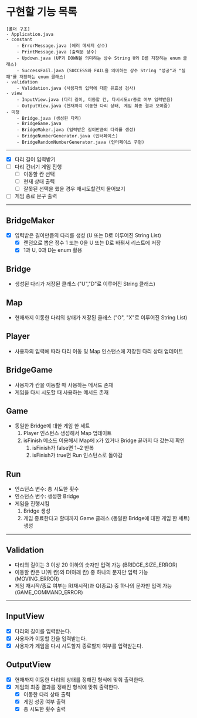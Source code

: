 # 구현할 기능 목록
```
[폴더 구조]
- Application.java
- constant
    - ErrorMessage.java (에러 메세지 상수)
    - PrintMessage.java (출력문 상수)
    - Updown.java (UP과 DOWN을 의미하는 상수 String U와 D를 저장하는 enum 클래스)
    - SuccessFail.java (SUCCESS와 FAIL을 의미하는 상수 String "성공"과 "실패"를 저장하는 enum 클래스)
- validation
    - Validation.java (사용자의 입력에 대한 유효성 검사)
- view
    - InputView.java (다리 길이, 이동할 칸, 다시시도or종료 여부 입력받음)
    - OutputView.java (현재까지 이동한 다리 상태, 게임 최종 결과 보여줌)
- 미정
    - Bridge.java (생성된 다리)
    - BridgeGame.java 
    - BridgeMaker.java (입력받은 길이만큼의 다리를 생성)
    - BridgeNumberGenerator.java (인터페이스)
    - BridgeRandomNumberGenerator.java (인터페이스 구현)
```
---

- [X] 다리 길이 입력받기
- [ ] 다리 건너기 게임 진행
  - [ ] 이동할 칸 선택
  - [ ] 현재 상태 출력
  - [ ] 잘못된 선택을 했을 경우 재시도할건지 물어보기
- [ ] 게임 종료 문구 출력

---
## BridgeMaker
* [x] 입력받은 길이만큼의 다리를 생성 (U 또는 D로 이루어진 String List)
    * [x] 랜덤으로 뽑은 정수 1 또는 0을 U 또는 D로 바꿔서 리스트에 저장
    * [x] 1과 U, 0과 D는 enum 활용

## Bridge
* 생성된 다리가 저장된 클래스 ("U","D"로 이루어진 String 클래스)

## Map
* 현재까지 이동한 다리의 상태가 저장된 클래스 ("O", "X"로 이루어진 String List)

## Player
* 사용자의 입력에 따라 다리 이동 및 Map 인스턴스에 저장된 다리 상태 업데이트

## BridgeGame
* 사용자가 칸을 이동할 때 사용하는 메서드 존재
* 게임을 다시 시도할 때 사용하는 메서드 존재

## Game
* 동일한 Bridge에 대한 게임 한 세트
  1. Player 인스턴스 생성해서 Map 업데이트
  2. isFinish 메소드 이용해서 Map에 x가 있거나 Bridge 끝까지 다 갔는지 확인
     1. isFinish가 false면 1~2 반복
     2. isFinish가 true면 Run 인스턴스로 돌아감

## Run
* 인스턴스 변수: 총 시도한 횟수
* 인스턴스 변수: 생성한 Bridge
* 게임을 진행시킴
  1. Bridge 생성
  2. 게임 종료한다고 할때까지 Game 클래스 (동일한 Bridge에 대한 게임 한 세트)생성

---

## Validation
* 다리의 길이는 3 이상 20 이하의 숫자만 입력 가능 (BRIDGE_SIZE_ERROR)
* 이동할 칸은 U(위 칸)와 D(아래 칸) 중 하나의 문자만 입력 가능 (MOVING_ERROR)
* 게임 재시작/종료 여부는 R(재시작)과 Q(종료) 중 하나의 문자만 입력 가능 (GAME_COMMAND_ERROR)

---

## InputView
* [x] 다리의 길이를 입력받는다.
* [x] 사용자가 이동할 칸을 입력받는다.
* [x] 사용자가 게임을 다시 시도할지 종료할지 여부를 입력받는다.

## OutputView
* [x] 현재까지 이동한 다리의 상태를 정해진 형식에 맞춰 출력한다.
* [x] 게임의 최종 결과를 정해진 형식에 맞춰 출력한다.
  * [x] 이동한 다리 상태 출력
  * [x] 게임 성공 여부 출력
  * [x] 총 시도한 횟수 출력